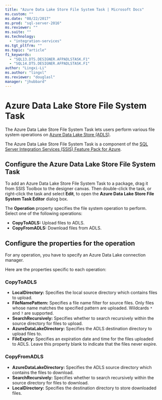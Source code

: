 ```yaml
---
title: "Azure Data Lake Store File System Task | Microsoft Docs"
ms.custom: ""
ms.date: "08/22/2017"
ms.prod: "sql-server-2016"
ms.reviewer: ""
ms.suite: ""
ms.technology: 
  - "integration-services"
ms.tgt_pltfrm: ""
ms.topic: "article"
f1_keywords: 
  - "SQL13.DTS.DESIGNER.AFPADLSTASK.F1"
  - "SQL14.DTS.DESIGNER.AFPADLSTASK.F1"
author: "Lingxi-Li"
ms.author: "lingxl"
ms.reviewer: "douglasl"
manager: "jhubbard"
---
```

# Azure Data Lake Store File System Task

The Azure Data Lake Store File System Task lets users perform various file system operations on [Azure Data Lake Store (ADLS)](https://azure.microsoft.com/services/data-lake-store/).

The Azure Data Lake Store File System Task is a component of the [SQL Server Integration Services (SSIS) Feature Pack for Azure](../../integration-services/azure-feature-pack-for-integration-services-ssis.md).

## Configure the Azure Data Lake Store File System Task

To add an Azure Data Lake Store File System Task to a package, drag it from SSIS Toolbox to the designer canvas. Then double-click the task, or right-click the task and select **Edit**, to open the **Azure Data Lake Store File System Task Editor** dialog box.

The **Operation** property specifies the file system operation to perform. Select one of the following operations:

- **CopyToADLS:** Upload files to ADLS.
- **CopyFromADLS:** Download files from ADLS.

## Configure the properties for the operation
For any operation, you have to specify an Azure Data Lake connection manager.

Here are the properties specific to each operation:

### CopyToADLS
- **LocalDirectory:** Specifies the local source directory which contains files to upload.
- **FileNamePattern:** Specifies a file name filter for source files. Only files whose name matches the specified pattern are uploaded. Wildcards `*` and `?` are supported.
- **SearchRecursively:** Specifies whether to search recursively within the source directory for files to upload.
- **AzureDataLakeDirectory:** Specifies the ADLS destination directory to upload files to.
- **FileExpiry:** Specifies an expiration date and time for the files uploaded to ADLS. Leave this property blank to indicate that the files never expire.

### CopyFromADLS
- **AzureDataLakeDirectory:** Specifies the ADLS source directory which contains the files to download.
- **SearchRecursively:** Specifies whether to search recursively within the source directory for files to download.
- **LocalDirectory:** Specifies the destination directory to store downloaded files.